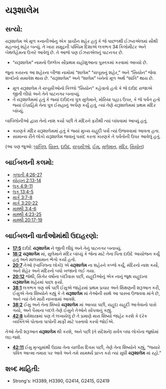 # યરૂશાલેમ 

## સત્યો: 

યરૂશાલેમ એ મૂળ કનાનીઓનુ એક પ્રાચીન શહેર હતું કે જે પાછળથી ઈઝરાએલમાં સૌથી મહત્વનું શહેર બન્યું.
તે ખારા સમુદ્રની પશ્ચિમ દિશાએ લગભગ 34 કિલોમીટર અને બેથલેહેમના ઉત્તરે આવેલું છે.
તે આજે પણ ઈઝરાએલનું પાટનગર છે.

* “યરૂશાલેમ” નામનો ઉલ્લેખ સૌપ્રથમ યહોશુઆના પુસ્તકમાં કરવામાં આવ્યો છે.

જૂના કરારના આ શહેરના બીજા નામોમાં “શાલેમ” “યબૂસનું શહેર,” અને “સિયોન” જેવા શબ્દોનો સમાવેશ થાય છે.
“યરૂશાલેમ” અને “શાલેમ” બંનેનો મૂળ અર્થ “શાંતિ” થાય છે.

* મૂળ યરૂશાલેમ તે યબૂસીઓનો કિલ્લો “સિયોન” કહેવાતો હતો કે જે દાઉદ રાજાએ જીતી લીધો અને તેને પાટનગર બનાવ્યું.
* તે યરૂશાલેમમાં હતું કે જ્યાં દાઉદના પુત્ર સુલેમાને, મોરિયા પહાડ ઉપર, કે જે પર્વત હતો જ્યાં ઈબ્રાહિમે તેના પુત્ર ઈસહાનું અર્પણ કર્યું હતું, ત્યાં તેણે યરૂશાલેમમાં પ્રથમ મંદિર બાંધ્યું.

બાબિલોનીઓ દ્વારા તેનો નાશ કર્યા પછી તે મંદિરને ફરીથી ત્યાં બાંધવામાં આવ્યું હતું.

* કારણકે મંદિર યરૂશાલેમમાં હતું કે જ્યાં મુખ્ય યહૂદી પર્વો ત્યાં ઉજવવામાં આવતા હતા.
* સામાન્ય રીતે લોકો યરૂશાલેમ જવાનું પસંદ કરતા કારણકે તે પર્વતોની ઉપર આવેલું હતું.

(આ પણ જુઓ: [બાબિલ](../names/babylon.md), [ખ્રિસ્ત](../kt/christ.md), [દાઉદ](../names/david.md), [યબુસીઓ](../names/jebusites.md), [ઈસુ](../kt/jesus.md), [સુલેમાન](../names/solomon.md), [મંદિર](../kt/temple.md), [સિયોન](../kt/zion.md))

## બાઈબલની કલમો: 

* [ગલાતી 4:26-27](rc://gu/tn/help/gal/04/26)
* [યોહાન 2:13-14](rc://gu/tn/help/jhn/02/13)
* [લૂક 4:9-11](rc://gu/tn/help/luk/04/09)
* [લૂક 13:4-5](rc://gu/tn/help/luk/13/04)
* [માર્ક 3:7-8](rc://gu/tn/help/mrk/03/07)
* [માર્ક 3:20-22](rc://gu/tn/help/mrk/03/20)
* [માથ્થી 3:4-6](rc://gu/tn/help/mat/03/04)
* [માથ્થી 4:23-25](rc://gu/tn/help/mat/04/23)
* [માથ્થી 20:17-19](rc://gu/tn/help/mat/20/17)

## બાઈબલની વાર્તાઓમાંથી ઉદાહરણો: 

* __[17:5](rc://gu/tn/help/obs/17/05)__ દાઉદે __યરૂશાલેમ__ ને જીતી લીધું અને તેનું પાટનગર બનાવ્યું.
* __[18:2](rc://gu/tn/help/obs/18/02)__ __યરૂશાલેમ__ માં, સુલેમાને મંદિર બાંધ્યું કે જેના માટે તેના પિતા દાઉદે આયોજન કર્યું હતું અને માલસામાન ભેગો કર્યો હતો.
* __[20:7](rc://gu/tn/help/obs/20/07)__ તેઓ (બાબિલના લોકો) એ __યરૂશાલેમ__ ના શહેરને કબ્જે કર્યું, મંદિરનો નાશ કર્યો, અને શેહેર અને મંદિરનો બધો ખજાનો લઈ ગયા.
* __[20:12](rc://gu/tn/help/obs/20/12)__ જેથી, સિત્તેર વર્ષોના બંદીવાસ પછી, યહૂદીઓનું એક નાનું જૂથ યહૂદાના __યરૂશાલેમ__ શહેરમાં પાછા ફર્યા.
* __[38:1](rc://gu/tn/help/obs/38/01)__ લગભગ ત્રણ વર્ષ પછી ઈસુએ જાહેરમાં પ્રથમ પ્રચાર અને શિક્ષણની શરૂઆત કરી, ઈસુએ તેના શિષ્યોને કહ્યું કે તે __યરૂશાલેમ__ માં  તેઓની સાથે આ પાસ્ખા ઉજવવા માંગે છે, અને ત્યાં તેને મારી નાખવામાં આવશે.
* __[38:2](rc://gu/tn/help/obs/38/02)__ ઈસુ અને તેના શિષ્યો __યરૂશાલેમ__ માં આવ્યા પછી, યહૂદા યહૂદી આગેવાનો પાસે ગયો, અને પૈસાના બદલે તેણે ઈસુને તેઓને સોંપવાનું કહ્યું.
* __[42:8](rc://gu/tn/help/obs/42/08)__ ધર્મશાસ્ત્રમાં પણ તે લખાયેલું છે તે પ્રમાણે મારા શિષ્યો જાહેર કરશે કે દરેક વ્યક્તિએ પોતાના પાપોની માફી માટે પસ્તાવો કરવો જોઈએ.

તેઓ તેની શરૂઆત __યરૂશાલેમ__ થી કરશે, અને પછી (તે સંદેશને) સર્વત્ર બધા લોકોના જૂથોમાં લઇ જશે.

* __[42:11](rc://gu/tn/help/obs/42/11)__ ઈસુ મૃત્યુમાંથી ઉઠ્યા તેના ચાલીસ દિવસ પછી, તેણે તેના શિષ્યોને કહ્યું, “જયારે પવિત્ર આત્મા તમારા પર આવે અને તમે સામર્થ્ય પ્રાપ્ત કરો ત્યાં સુધી __યરૂશાલેમ__ માં રહો.”

## શબ્દ માહિતી: 

* Strong's: H3389, H3390, G2414, G2415, G2419
